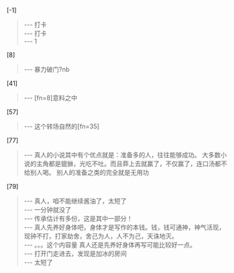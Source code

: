 
[-1] 
>--- 打卡<br>
>--- 打卡<br>
>--- 1<br>

[8] 
>--- 暴力破门?nb<br>

[41] 
>--- [fn=8]意料之中<br>

[57] 
>--- 这个转场自然的[fn=35]<br>

[77] 
>--- 真人的小说其中有个优点就是：准备多的人，往往能够成功。
大多数小说的主角都是貔貅，光吃不吐。而且莽上去就赢了，不仅赢了，连口汤都不给别人喝。
别人的准备之类的完全就是无用功<br>

[79] 
>--- 真人，咱不能继续酱油了，太短了<br>
>--- 一分钟就没了<br>
>--- 传承估计有多份，这是其中一部分！<br>
>--- 真人先养好身体吧，身体才是写作的本钱。钱，钱可通神，神气活现，现钟不打，打家劫舍，舍己为人，人不为己，天诛地灭。<br>
>--- 。。。这个内容量 真人还是先养好身体再写可能比较好一点。<br>
>--- 打开门走进去，发现是加冰的房间<br>
>--- 太短了<br>
